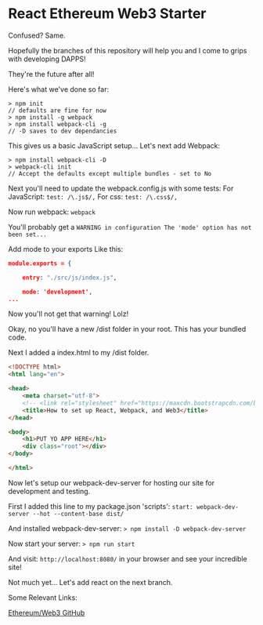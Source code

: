 # React Ethereum Web3 Starter

Confused? Same. 

Hopefully the branches of this repository will help you and I come to grips with developing DAPPS!

They're the future after all! 

Here's what we've done so far: 
```
> npm init 
// defaults are fine for now
> npm install -g webpack 
> npm install webpack-cli -g 
// -D saves to dev dependancies 
``` 

This gives us a basic JavaScript setup... 
Let's next add Webpack: 

```
> npm install webpack-cli -D
> webpack-cli init 
// Accept the defaults except multiple bundles - set to No 
```
Next you'll need to update the webpack.config.js with some tests: 
For JavaScript: 
`test: /\.js$/,`
For css: 
`test: /\.css$/,`

Now run webpack: 
`webpack` 

You'll probably get a `WARNING in configuration The 'mode' option has not been set...`

Add mode to your exports
Like this: 
```json
module.exports = {

	entry: "./src/js/index.js",

	mode: 'development', 
...
```
Now you'll not get that warning! Lolz! 

Okay, no you'll have a new /dist folder in your root. 
This has your bundled code.

Next I added a index.html to my /dist folder. 

```html
<!DOCTYPE html>
<html lang="en">

<head>
    <meta charset="utf-8">
    <!-- <link rel="stylesheet" href="https://maxcdn.bootstrapcdn.com/bootstrap/4.0.0-beta.2/css/bootstrap.min.css" > -->
    <title>How to set up React, Webpack, and Web3</title>
</head>

<body>
    <h1>PUT YO APP HERE</h1> 
    <div class="root"></div>
</body>

</html>
```

Now let's setup our webpack-dev-server for hosting our site for development and testing. 

First I added this line to my package.json 'scripts':
`start: webpack-dev-server --hot --content-base dist/` 

And installed webpack-dev-server: 
`> npm install -D webpack-dev-server` 

Now start your server: 
`> npm run start` 

And visit: `http://localhost:8080/` in your browser and see your incredible site! 

Not much yet... Let's add react on the next branch. 

















Some Relevant Links:

[Ethereum/Web3 GitHub](https://github.com/ethereum/web3.js/)
